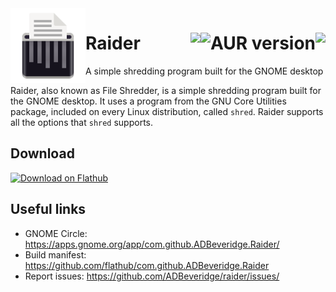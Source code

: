 <img align="left" style="vertical-align: middle" width="120" height="120" src="data/icons/hicolor/scalable/apps/com.github.ADBeveridge.Raider.svg ">

# Raider <img align="right" src="https://img.shields.io/flathub/downloads/com.github.ADBeveridge.Raider?style=flat-square"> <a href="https://aur.archlinux.org/packages/raider-file-shredder"><img align="right" alt="AUR version" src="https://img.shields.io/aur/version/raider-file-shredder?style=flat-square"></a><a href="https://copr.fedorainfracloud.org/coprs/0xmrtt/raider/package/raider/"><img align="right" src="https://copr.fedorainfracloud.org/coprs/0xmrtt/raider/package/raider/status_image/last_build.png" /></a>
A simple shredding program built for the GNOME desktop

Raider, also known as File Shredder, is a simple shredding program built for the GNOME desktop. It uses a  program from the GNU Core Utilities package, included on every Linux distribution, called `shred`. Raider supports all the options that `shred` supports.

## Download
<a href='https://beta.flathub.org/apps/details/com.github.ADBeveridge.Raider'><img width='240' alt='Download on Flathub' src='https://flathub.org/assets/badges/flathub-badge-en.png'/></a>

## Useful links
- GNOME Circle: <https://apps.gnome.org/app/com.github.ADBeveridge.Raider/>
- Build manifest: <https://github.com/flathub/com.github.ADBeveridge.Raider>
- Report issues: <https://github.com/ADBeveridge/raider/issues/>
